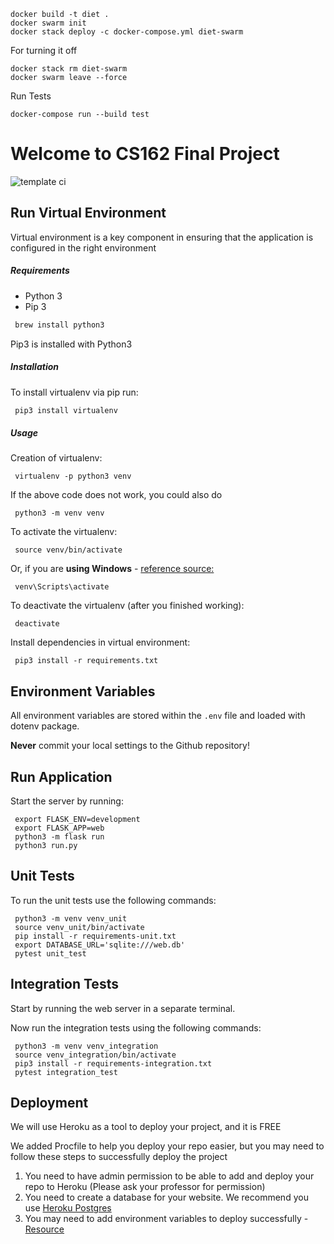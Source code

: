 ```
docker build -t diet .
docker swarm init
docker stack deploy -c docker-compose.yml diet-swarm
```
For turning it off
```
docker stack rm diet-swarm
docker swarm leave --force
```
Run Tests
```
docker-compose run --build test
```
# Welcome to CS162 Final Project

![template ci](https://github.com/minerva-schools/template-cs162/actions/workflows/ci.yaml/badge.svg)

## Run Virtual Environment

Virtual environment is a key component in ensuring that the application is configured in the right environment

##### Requirements
* Python 3
* Pip 3

```bash
 brew install python3
```

Pip3 is installed with Python3

##### Installation
To install virtualenv via pip run:
```bash
 pip3 install virtualenv
```

##### Usage
Creation of virtualenv:

     virtualenv -p python3 venv

If the above code does not work, you could also do

     python3 -m venv venv

To activate the virtualenv:

     source venv/bin/activate

Or, if you are **using Windows** - [reference source:](https://stackoverflow.com/questions/8921188/issue-with-virtualenv-cannot-activate)

     venv\Scripts\activate

To deactivate the virtualenv (after you finished working):

     deactivate

Install dependencies in virtual environment:

     pip3 install -r requirements.txt

## Environment Variables

All environment variables are stored within the `.env` file and loaded with dotenv package.

**Never** commit your local settings to the Github repository!

## Run Application

Start the server by running:

     export FLASK_ENV=development
     export FLASK_APP=web
     python3 -m flask run
     python3 run.py

## Unit Tests
To run the unit tests use the following commands:

     python3 -m venv venv_unit
     source venv_unit/bin/activate
     pip install -r requirements-unit.txt
     export DATABASE_URL='sqlite:///web.db'
     pytest unit_test

## Integration Tests
Start by running the web server in a separate terminal.

Now run the integration tests using the following commands:

     python3 -m venv venv_integration
     source venv_integration/bin/activate
     pip3 install -r requirements-integration.txt
     pytest integration_test

## Deployment
We will use Heroku as a tool to deploy your project, and it is FREE

We added Procfile to help you deploy your repo easier, 
but you may need to follow these steps to successfully deploy the project

1. You need to have admin permission to be able to add and deploy your repo to Heroku 
(Please ask your professor for permission)
2. You need to create a database for your website. 
We recommend you use [Heroku Postgres](https://dev.to/prisma/how-to-setup-a-free-postgresql-database-on-heroku-1dc1)
3. You may need to add environment variables to deploy successfully - [Resource](https://devcenter.heroku.com/articles/config-vars#using-the-heroku-dashboard)
